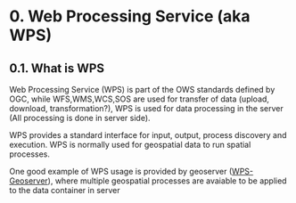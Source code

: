 # 0. Web Processing Service (aka WPS)

## 0.1. What is WPS

Web Processing Service (WPS) is part of the OWS standards defined by OGC, while WFS,WMS,WCS,SOS
are used for transfer of data (upload, download, transformation?), WPS is used for data processing in the server (All processing is done in server side).

WPS provides a standard interface for input, output, process discovery and execution. WPS is normally used for geospatial data to run spatial processes.

One good example of WPS usage is provided by geoserver ([WPS-Geoserver](http://docs.geoserver.org/latest/en/user/services/wps/operations.html)), where multiple geospatial processes are avaiable to be applied to the data container in server
